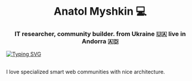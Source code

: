 <h1 align="center">Anatol Myshkin 💻</h1>
<h3 align="center">IT researcher, community builder. from Ukraine 🇺🇦 live in Andorra 🇦🇩</h3>

[![Typing SVG](https://readme-typing-svg.herokuapp.com?color=%2336BCF7&duration=6000&width=600&lines=Simplicity+is+a+prerequisite+for+reliability.+)](https://git.io/typing-svg)

<br>
I love specialized smart web communities with nice architecture.
<br><br>
